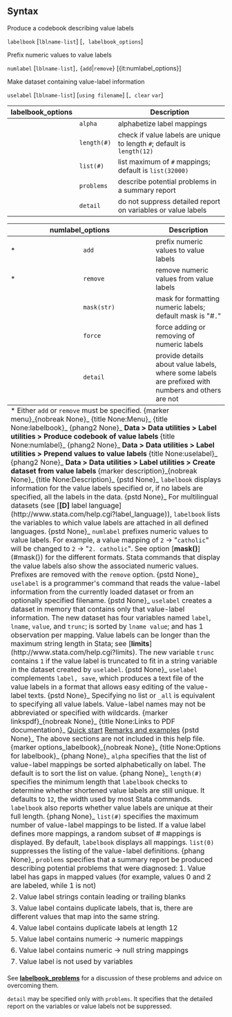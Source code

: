 ## Syntax

Produce a codebook describing value labels

`labelbook` \[`lblname-list`\] \[`, labelbook_options`\]

Prefix numeric values to value labels

`numlabel` \[`lblname-list`\]`,` {`add`\|`remove`}
\[{it:numlabel\_options}\]

Make dataset containing value-label information

`uselabel` \[`lblname-list`\] \[`using filename`\] \[`, clear`
`var`\]

| labelbook\_options |             | Description                                                             |
|--------------------|-------------|-------------------------------------------------------------------------|
|                    | `alpha`     | alphabetize label mappings                                              |
|                    | `length(#)` | check if value labels are unique to length `#`; default is `length(12)` |
|                    | `list(#)`   | list maximum of `#` mappings; default is `list(32000)`                  |
|                    | `problems`  | describe potential problems in a summary report                         |
|                    | `detail`    | do not suppress detailed report on variables or value labels            |

<table id="numlabel_options" class="syntab">
<colgroup>
<col style="width: 33%" />
<col style="width: 33%" />
<col style="width: 33%" />
</colgroup>
<thead>
<tr class="header">
<th colspan="2">numlabel_options</th>
<th>Description</th>
</tr>
</thead>
<tbody>
<tr class="odd" style="has_footnote">
<td>*</td>
<td><code class="command" data-options="a">add</code></td>
<td>prefix numeric values to value labels</td>
</tr>
<tr class="even" style="has_footnote">
<td>*</td>
<td><code class="command" data-options="r">remove</code></td>
<td>remove numeric values from value labels</td>
</tr>
<tr class="odd">
<td class="normal"></td>
<td><code class="command" data-options="m">mask(str)</code></td>
<td>mask for formatting numeric labels; default mask is "<var class="command">#</var><code class="command">.</code>"</td>
</tr>
<tr class="even">
<td class="normal"></td>
<td><code class="command" data-options="force">force</code></td>
<td>force adding or removing of numeric labels</td>
</tr>
<tr class="odd">
<td class="normal"></td>
<td><code class="command" data-options="d">detail</code></td>
<td>provide details about value labels, where some labels are prefixed with numbers and others are not</td>
</tr>
</tbody><tfoot>
<tr class="even footnote">
<td colspan="3">* Either <code class="command">add</code> or <code class="command">remove</code> must be specified. <span data-options="menu">{marker menu}_<span>{nobreak None}_ <span>{title None:Menu}_ <span>{title None:labelbook}_ <span>{phang2 None}_ <strong>Data &gt; Data utilities &gt; Label utilities &gt; Produce codebook of value labels</strong> <span>{title None:numlabel}_ <span>{phang2 None}_ <strong>Data &gt; Data utilities &gt; Label utilities &gt; Prepend values to value labels</strong> <span>{title None:uselabel}_ <span>{phang2 None}_ <strong>Data &gt; Data utilities &gt; Label utilities &gt; Create dataset from value labels</strong> <span data-options="description">{marker description}_<span>{nobreak None}_ <span>{title None:Description}_ <span>{pstd None}_ <code class="command">labelbook</code> displays information for the value labels specified or, if no labels are specified, all the labels in the data. <span>{pstd None}_ For multilingual datasets (see [<strong>[D]</strong> label language](http://www.stata.com/help.cgi?label_language)), <code class="command">labelbook</code> lists the variables to which value labels are attached in all defined languages. <span>{pstd None}_ <code class="command">numlabel</code> prefixes numeric values to value labels. For example, a value mapping of <code class="command">2</code> -&gt; "<code class="command">catholic</code>" will be changed to <code class="command">2</code> -&gt; "<code class="command">2. catholic</code>". See option [<strong>mask()</strong>](#mask()) for the different formats. Stata commands that display the value labels also show the associated numeric values. Prefixes are removed with the <code class="command" data-options="remove">remove</code> option. <span>{pstd None}_ <code class="command">uselabel</code> is a programmer's command that reads the value-label information from the currently loaded dataset or from an optionally specified filename. <span>{pstd None}_ <code class="command">uselabel</code> creates a dataset in memory that contains only that value-label information. The new dataset has four variables named <code class="command" data-options="label">label</code>, <code class="command" data-options="lname">lname</code>, <code class="command" data-options="value">value</code>, and <code class="command" data-options="trunc">trunc</code>; is sorted by <code class="command" data-options="lname value">lname value</code>; and has 1 observation per mapping. Value labels can be longer than the maximum string length in Stata; see [<strong>limits</strong>](http://www.stata.com/help.cgi?limits). The new variable <code class="command" data-options="trunc">trunc</code> contains <code class="command">1</code> if the value label is truncated to fit in a string variable in the dataset created by <code class="command">uselabel</code>. <span>{pstd None}_ <code class="command">uselabel</code> complements <code class="command">label, save</code>, which produces a text file of the value labels in a format that allows easy editing of the value-label texts. <span>{pstd None}_ Specifying no list or <code class="command" data-options="_all">_all</code> is equivalent to specifying all value labels. Value-label names may not be abbreviated or specified with wildcards. <span data-options="linkspdf">{marker linkspdf}_<span>{nobreak None}_ <span>{title None:Links to PDF documentation}_ <a href="http://www.stata.com/manuals14/dlabelbookquickstart.pdf">Quick start</a> <a href="http://www.stata.com/manuals14/dlabelbookremarksandexamples.pdf">Remarks and examples</a> <span>{pstd None}_ The above sections are not included in this help file. <span data-options="options_labelbook">{marker options_labelbook}_<span>{nobreak None}_ <span>{title None:Options for labelbook}_ <span>{phang None}_ <code class="command" data-options="alpha">alpha</code> specifies that the list of value-label mappings be sorted alphabetically on label. The default is to sort the list on value. <span>{phang None}_ <code class="command" data-options="length(#)">length(#)</code> specifies the minimum length that <code class="command">labelbook</code> checks to determine whether shortened value labels are still unique. It defaults to <code class="command" data-options="12">12</code>, the width used by most Stata commands. <code class="command">labelbook</code> also reports whether value labels are unique at their full length. <span>{phang None}_ <code class="command" data-options="list(#)">list(#)</code> specifies the maximum number of value-label mappings to be listed. If a value label defines more mappings, a random subset of <var class="command">#</var> mappings is displayed. By default, <code class="command">labelbook</code> displays all mappings. <code class="command">list(0)</code> suppresses the listing of the value-label definitions. <span>{phang None}_ <code class="command">problems</code> specifies that a summary report be produced describing potential problems that were diagnosed:
1. Value label has gaps in mapped values (for example, values 0 and 2 are labeled, while 1 is not)</td>
</tr>
<tr class="odd footnote">
<td colspan="3">2. Value label strings contain leading or trailing blanks</td>
</tr>
<tr class="even footnote">
<td colspan="3">3. Value label contains duplicate labels, that is, there are different values that map into the same string.</td>
</tr>
<tr class="odd footnote">
<td colspan="3">4. Value label contains duplicate labels at length 12</td>
</tr>
<tr class="even footnote">
<td colspan="3">5. Value label contains numeric -&gt; numeric mappings</td>
</tr>
<tr class="odd footnote">
<td colspan="3">6. Value label contains numeric -&gt; null string mappings</td>
</tr>
<tr class="even footnote">
<td colspan="3">7. Value label is not used by variables</td>
</tr>
</tfoot>

</table>

See
[<strong>labelbook_problems</strong>](http://www.stata.com/help.cgi?labelbook_problems)
for a discussion of these problems and advice on overcoming them.

`detail` may be specified only with `problems`. It specifies that the
detailed report on the variables or value labels not be suppressed.
